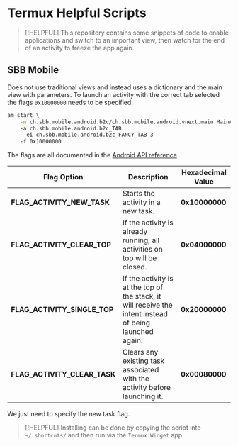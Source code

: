 # Termux Helpful Scripts

> [!HELPFUL]
> This repository contains some snippets of code to enable applications and
> switch to an important view, then watch for the end of an activity to freeze
> the app again.

## SBB Mobile

Does not use traditional views and instead uses a dictionary and the main view
with parameters. To launch an activity with the correct tab selected the flags
`0x10000000` needs to be specified.

```bash
am start \
    -n ch.sbb.mobile.android.b2c/ch.sbb.mobile.android.vnext.main.MainActivity # component name
    -a ch.sbb.mobile.android.b2c_TAB                                           # action name
    --ei ch.sbb.mobile.android.b2c_FANCY_TAB 3                                 # value of tab selector
    -f 0x10000000                                                              # required flag 
```


The flags are all documented in the [Android API reference](https://developer.android.com/reference/android/content/Intent#FLAG_ACTIVITY_BROUGHT_TO_FRONT)

| **Flag Option**                          | **Description**                                                                                     | **Hexadecimal Value** |
|------------------------------------------|-----------------------------------------------------------------------------------------------------|------------------------|
| **FLAG_ACTIVITY_NEW_TASK**               | Starts the activity in a new task.                                                                  | **0x10000000**         |
| **FLAG_ACTIVITY_CLEAR_TOP**              | If the activity is already running, all activities on top will be closed.                          | **0x04000000**         |
| **FLAG_ACTIVITY_SINGLE_TOP**             | If the activity is at the top of the stack, it will receive the intent instead of being launched again. | **0x20000000**         |
| **FLAG_ACTIVITY_CLEAR_TASK**             | Clears any existing task associated with the activity before launching it.                         | **0x00080000**         |

We just need to specify the new task flag. 

> [!HELPFUL]
> Installing can be done by copying the script into `~/.shortcuts/` and then
> run via the `Termux:Widget` app. 
